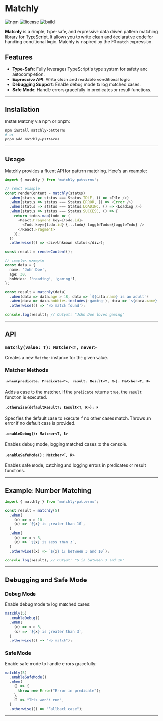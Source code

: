 # Matchly

![npm](https://img.shields.io/npm/v/matchly-patterns)
![license](https://img.shields.io/github/license/bensimmers/matchly)
![build](https://img.shields.io/github/actions/workflow/status/bensimmers/matchly/main.yml?branch=main)

**Matchly** is a simple, type-safe, and expressive data driven pattern matching library for TypeScript. It allows you to write clean and declarative code for handling conditional logic. Matchly is inspired by the F# `match` expression.

## Features

- **Type-Safe**: Fully leverages TypeScript's type system for safety and autocompletion.
- **Expressive API**: Write clean and readable conditional logic.
- **Debugging Support**: Enable debug mode to log matched cases.
- **Safe Mode**: Handle errors gracefully in predicates or result functions.

---

## Installation

Install Matchly via npm or pnpm:

```bash
npm install matchly-patterns
# or
pnpm add matchly-patterns
```

---

## Usage

Matchly provides a fluent API for pattern matching. Here's an example:

```typescript
import { matchly } from 'matchly-patterns';

// react example
const renderContent = matchly(status)
  .when(status => status === Status.IDLE, () => <Idle />)
  .when(status => status === Status.ERROR, () => <Error />)
  .when(status => status === Status.LOADING, () => <Loading />)
  .when(status => status === Status.SUCCESS, () => {
    return todos.map(todo => (
      <React.Fragment key={todo.id}>
        <Todo key={todo.id} {...todo} toggleTodo={toggleTodo} />
      </React.Fragment>
    ));
  })
  .otherwise(() => <div>Unknown status</div>);

const result = renderContent();

// complex example
const data = {
  name: 'John Doe',
  age: 30,
  hobbies: ['reading', 'gaming'],
};

const result = matchly(data)
  .when(data => data.age > 18, data => `${data.name} is an adult`)
  .when(data => data.hobbies.includes('gaming'), data => `${data.name} loves gaming`)
  .otherwise(() => 'No match found');

console.log(result); // Output: "John Doe loves gaming"
```

---

## API

### `matchly(value: T): Matcher<T, never>`

Creates a new `Matcher` instance for the given value.

### Matcher Methods

#### `.when(predicate: Predicate<T>, result: Result<T, R>): Matcher<T, R>`

Adds a case to the matcher. If the `predicate` returns `true`, the `result` function is executed.

#### `.otherwise(defaultResult?: Result<T, R>): R`

Specifies the default case to execute if no other cases match. Throws an error if no default case is provided.

#### `.enableDebug(): Matcher<T, R>`

Enables debug mode, logging matched cases to the console.

#### `.enableSafeMode(): Matcher<T, R>`

Enables safe mode, catching and logging errors in predicates or result functions.

---

## Example: Number Matching

```typescript
import { matchly } from "matchly-patterns";

const result = matchly(5)
  .when(
    (x) => x > 10,
    (x) => `${x} is greater than 10`,
  )
  .when(
    (x) => x < 3,
    (x) => `${x} is less than 3`,
  )
  .otherwise((x) => `${x} is between 3 and 10`);

console.log(result); // Output: "5 is between 3 and 10"
```

---

## Debugging and Safe Mode

### Debug Mode

Enable debug mode to log matched cases:

```typescript
matchly(5)
  .enableDebug()
  .when(
    (x) => x > 3,
    (x) => `${x} is greater than 3`,
  )
  .otherwise(() => "No match");
```

### Safe Mode

Enable safe mode to handle errors gracefully:

```typescript
matchly(5)
  .enableSafeMode()
  .when(
    () => {
      throw new Error("Error in predicate");
    },
    () => "This won't run",
  )
  .otherwise(() => "Fallback case");
```

---
